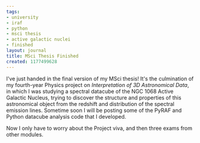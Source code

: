 ```yaml
---
tags:
- university
- iraf
- python
- msci thesis
- active galactic nuclei
- finished
layout: journal
title: MSci Thesis Finished
created: 1177499628
---
```

I've just handed in the final version of my MSci thesis! It's the culmination of my fourth-year Physics project on <em>Interpretation of 3D Astronomical Data</em>, in which I was studying a spectral datacube of the NGC 1068 Active Galactic Nucleus, trying to discover the structure and properties of this astronomical object from the redshift and distribution of the spectral emission lines. Sometime soon I will be posting some of the PyRAF and Python datacube analysis code that I developed. 

Now I only have to worry about the Project viva, and then three exams from other modules.
